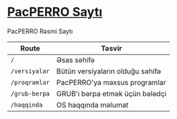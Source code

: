 # [PacPERRO Saytı](https://pacperro-os.github.io/)

PacPERRO Rəsmi Saytı

| Route         | Təsvir                           |
| ------------- | -------------------------------- |
| `/`           | Əsas səhifə                      |
| `/versiyalar` | Bütün versiyaların olduğu səhifə |
| `/proqramlar` | PacPERRO'ya məxsus programlar    |
| `/grub-berpa` | GRUB'ı bərpa etmək üçün bələdçi  |
| `/haqqinda`   | OS haqqında məlumat              |
